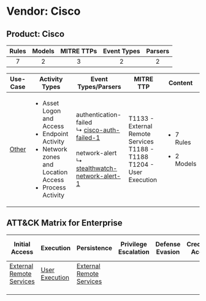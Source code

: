 Vendor: Cisco
=============
Product: Cisco
--------------
| Rules | Models | MITRE TTPs | Event Types | Parsers |
|:-----:|:------:|:----------:|:-----------:|:-------:|
|   7   |   2    |     3      |      2      |    2    |

|               Use-Case                | Activity Types                                                                                                                        | Event Types/Parsers                                                                                                                                                                                                          | MITRE TTP                                                                       | Content                                             |
|:-------------------------------------:| ------------------------------------------------------------------------------------------------------------------------------------- | ---------------------------------------------------------------------------------------------------------------------------------------------------------------------------------------------------------------------------- | ------------------------------------------------------------------------------- | --------------------------------------------------- |
| [Other](../UseCases/usecase_other.md) | <ul><li>Asset Logon and Access</li><li>Endpoint Activity</li><li>Network zones and Location Access</li><li>Process Activity</li></ul> |  authentication-failed<br> ↳ [cisco-auth-failed-1](../Parsers/parserContent_cisco-auth-failed-1.md)<br><br> network-alert<br> ↳ [stealthwatch-network-alert-1](../Parsers/parserContent_stealthwatch-network-alert-1.md)<br> | T1133 - External Remote Services<br>T1188 - T1188<br>T1204 - User Execution<br> | <ul><li>7 Rules</li></ul><ul><li>2 Models</li></ul> |

ATT&CK Matrix for Enterprise
----------------------------
| Initial Access                                                                | Execution                                                           | Persistence                                                                   | Privilege Escalation | Defense Evasion | Credential Access | Discovery | Lateral Movement | Collection | Command and Control | Exfiltration | Impact |
| ----------------------------------------------------------------------------- | ------------------------------------------------------------------- | ----------------------------------------------------------------------------- | -------------------- | --------------- | ----------------- | --------- | ---------------- | ---------- | ------------------- | ------------ | ------ |
| [External Remote Services](https://attack.mitre.org/techniques/T1133)<br><br> | [User Execution](https://attack.mitre.org/techniques/T1204)<br><br> | [External Remote Services](https://attack.mitre.org/techniques/T1133)<br><br> |                      |                 |                   |           |                  |            |                     |              |        |